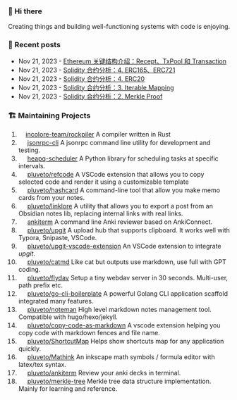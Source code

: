 ### 👋 Hi there

Creating things and building well-functioning systems with code is enjoying.

### 📜 Recent posts

<!-- BLOG-POST-LIST:START -->
- Nov 21, 2023 - [Ethereum 关键结构介绍：Recept、TxPool 和 Transaction](https://www.less-bug.com/posts/introduction-to-ethereums-key-structures/)
- Nov 21, 2023 - [Solidity 合约分析：4. ERC165、ERC721](https://www.less-bug.com/posts/solidity-contract-analysis-4-erc165-erc721/)
- Nov 21, 2023 - [Solidity 合约分析：4. ERC20](https://www.less-bug.com/posts/solidity-contract-analysis-4-erc20/)
- Nov 21, 2023 - [Solidity 合约分析：3. Iterable Mapping](https://www.less-bug.com/posts/solidity-contract-analysis-3-iterable-mapping/)
- Nov 21, 2023 - [Solidity 合约分析：2. Merkle Proof](https://www.less-bug.com/posts/solidity-contract-analysis-2-merkle-proof/)<!-- BLOG-POST-LIST:END -->

<!--
**pluveto/pluveto** is a ✨ _special_ ✨ repository because its `README.md` (this file) appears on your GitHub profile.

Here are some ideas to get you started:

- 🔭 I’m currently working on ...
- 🌱 I’m currently learning ...
- 👯 I’m looking to collaborate on ...
- 🤔 I’m looking for help with ...
- 💬 Ask me about ...
- 📫 How to reach me: ...
- 😄 Pronouns: ...
- ⚡ Fun fact: ...
-->

### 🏗️ Maintaining Projects

1. <img src="https://skillicons.dev/icons?i=rust" height="16">[incolore-team/rockpiler](https://github.com/incolore-team/rockpiler) A compiler written in Rust
1. <img src="https://skillicons.dev/icons?i=rust" height="16"> [jsonrpc-cli](https://github.com/pluveto/jsonrpc-cli) A jsonrpc command line utility for development and testing.
1. <img src="https://skillicons.dev/icons?i=python" height="16"> [heapq-scheduler](https://github.com/pluveto/heapq-scheduler) A Python library for scheduling tasks at specific intervals.
1. <img src="https://skillicons.dev/icons?i=typescript" height="16"> [pluveto/refcode](https://github.com/pluveto/refcode) A VSCode extension that allows you to copy selected code and render it using a customizable template
1. <img src="https://skillicons.dev/icons?i=go" height="16"> [pluveto/hashcard](https://github.com/pluveto/hashcard) A command-line tool that allow you make memo cards from your notes.
1. <img src="https://skillicons.dev/icons?i=go" height="16"> [pluveto/linklore](https://github.com/pluveto/linklore) A utility that allows you to export a post from an Obsidian notes lib, replacing internal links with real links.
1. <img src="https://skillicons.dev/icons?i=go" height="16"> [ankiterm](https://github.com/ankiterm) A command line Anki reviewer based on AnkiConnect.
1. <img src="https://skillicons.dev/icons?i=go" height="16"> [pluveto/upgit](https://github.com/pluveto/upgit) A upload hub that supports clipboard. It works well with Typora, Snipaste, VSCode.
1. <img src="https://skillicons.dev/icons?i=javascript" height="16"> [pluveto/upgit-vscode-extension](https://github.com/pluveto/upgit-vscode-extension) An VSCode extension to integrate *upgit*.
1. <img src="https://skillicons.dev/icons?i=c" height="16"> [pluveto/catmd](https://github.com/pluveto/catmd) Like cat but outputs use markdown, use full with GPT coding.
1. <img src="https://skillicons.dev/icons?i=go" height="16"> [pluveto/flydav](https://github.com/pluveto/flydav) Setup a tiny webdav server in 30 seconds. Multi-user, path prefix etc.
1. <img src="https://skillicons.dev/icons?i=go" height="16"> [pluveto/go-cli-boilerplate](https://github.com/pluveto/go-cli-boilerplate) A powerful Golang CLI application scaffold integrated many features.
1. <img src="https://skillicons.dev/icons?i=go" height="16"> [pluveto/noteman](https://github.com/pluveto/noteman) High level markdown notes management tool. Compatible with hugo/hexo/jekyll.
1. <img src="https://skillicons.dev/icons?i=javascript" height="16"> [pluveto/copy-code-as-markdown](https://github.com/pluveto/copy-code-as-markdown) A vscode extension helping you copy code with markdown fences and file name.
1. <img src="https://skillicons.dev/icons?i=cs" height="16"> [pluveto/ShortcutMap](https://github.com/pluveto/ShortcutMap) Helps show shortcuts map for any application quickly.
1. <img src="https://skillicons.dev/icons?i=cs" height="16"> [pluveto/Mathink](https://github.com/pluveto/Mathink) An inkscape math symbols / formula editor with latex/tex syntax.
1. <img src="https://skillicons.dev/icons?i=go" height="16"> [pluveto/ankiterm](https://github.com/pluveto/ankiterm) Review your anki decks in terminal.
1. <img src="https://skillicons.dev/icons?i=python" height="16"> [pluveto/merkle-tree](https://github.com/pluveto/merkle-Tree) Merkle tree data structure implementation. Mainly for learning and reference.

<!--<img src="https://skillicons.dev/icons?i=rust" height="16">[pluveto/mopap](https://github.com/pluveto/mopap) (Experimental) Multilingual Open Personal Accounting Protocol-->
